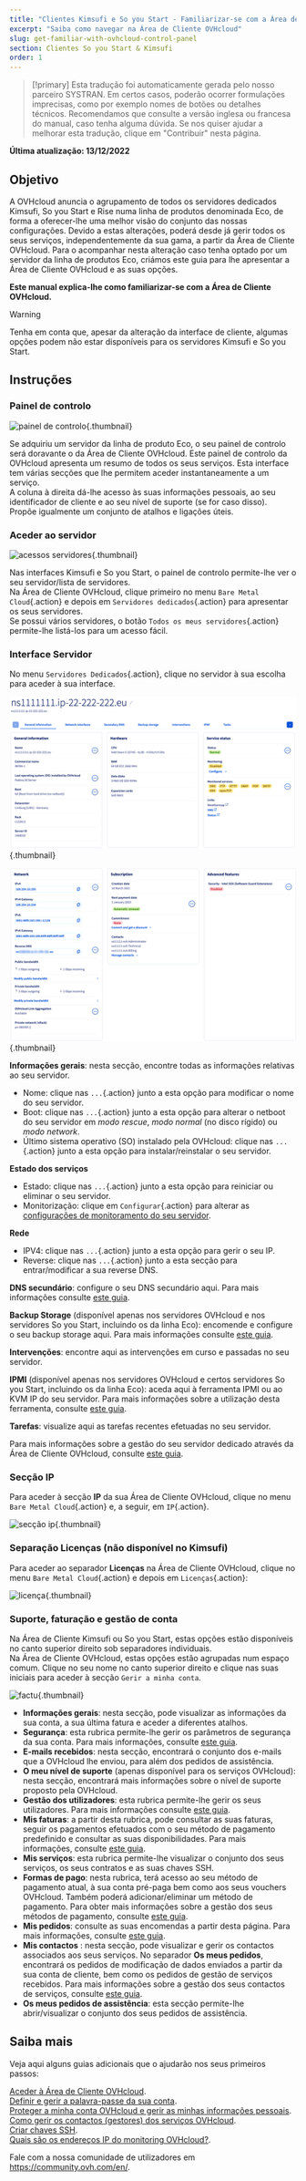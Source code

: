 ```yaml
---
title: "Clientes Kimsufi e So you Start - Familiarizar-se com a Área de Cliente OVHcloud"
excerpt: "Saiba como navegar na Área de Cliente OVHcloud"
slug: get-familiar-with-ovhcloud-control-panel
section: Clientes So you Start & Kimsufi
order: 1
---
```


> [!primary]
> Esta tradução foi automaticamente gerada pelo nosso parceiro SYSTRAN. Em certos casos, poderão ocorrer formulações imprecisas, como por exemplo nomes de botões ou detalhes técnicos. Recomendamos que consulte a versão inglesa ou francesa do manual, caso tenha alguma dúvida. Se nos quiser ajudar a melhorar esta tradução, clique em "Contribuir" nesta página.
>

**Última atualização: 13/12/2022**

## Objetivo

A OVHcloud anuncia o agrupamento de todos os servidores dedicados Kimsufi, So you Start e Rise numa linha de produtos denominada Eco, de forma a oferecer-lhe uma melhor visão do conjunto das nossas configurações. Devido a estas alterações, poderá desde já gerir todos os seus serviços, independentemente da sua gama, a partir da Área de Cliente OVHcloud. Para o acompanhar nesta alteração caso tenha optado por um servidor da linha de produtos Eco, criámos este guia para lhe apresentar a Área de Cliente OVHcloud e as suas opções.

**Este manual explica-lhe como familiarizar-se com a Área de Cliente OVHcloud.**

> [!warning]
> Tenha em conta que, apesar da alteração da interface de cliente, algumas opções podem não estar disponíveis para os servidores Kimsufi e So you Start.
>

## Instruções

### Painel de controlo

![painel de controlo](images/OVHclouddashboard.png){.thumbnail}

Se adquiriu um servidor da linha de produto Eco, o seu painel de controlo será doravante o da Área de Cliente OVHcloud. Este painel de controlo da OVHcloud apresenta um resumo de todos os seus serviços. Esta interface tem várias secções que lhe permitem aceder instantaneamente a um serviço.<br>
A coluna à direita dá-lhe acesso às suas informações pessoais, ao seu identificador de cliente e ao seu nível de suporte (se for caso disso).<br>
Propõe igualmente um conjunto de atalhos e ligações úteis.

### Aceder ao servidor

![acessos servidores](images/listserversOVHcloud.png){.thumbnail}

Nas interfaces Kimsufi e So you Start, o painel de controlo permite-lhe ver o seu servidor/lista de servidores.<br>
Na Área de Cliente OVHcloud, clique primeiro no menu `Bare Metal Cloud`{.action} e depois em `Servidores dedicados`{.action} para apresentar os seus servidores.<br>
Se possui vários servidores, o botão `Todos os meus servidores`{.action} permite-lhe listá-los para um acesso fácil.

### Interface Servidor

No menu `Servidores Dedicados`{.action}, clique no servidor à sua escolha para aceder à sua interface.

![server interface](images/serverinterface01.png){.thumbnail}

![server interface](images/serverinterface02.png){.thumbnail}

**Informações gerais**: nesta secção, encontre todas as informações relativas ao seu servidor.

- Nome: clique nas `...`{.action} junto a esta opção para modificar o nome do seu servidor.
- Boot: clique nas `...`{.action} junto a esta opção para alterar o netboot do seu servidor em *modo rescue*, *modo normal* (no disco rígido) ou *modo network*.
- Último sistema operativo (SO) instalado pela OVHcloud: clique nas `...`{.action} junto a esta opção para instalar/reinstalar o seu servidor.

**Estado dos serviços**

- Estado: clique nas `...`{.action} junto a esta opção para reiniciar ou eliminar o seu servidor.
- Monitorização: clique em `Configurar`{.action} para alterar as [configurações de monitoramento do seu servidor](https://docs.ovh.com/pt/dedicated/primeiros-passos-servidor-dedicado#monitoring-server).

**Rede**

- IPV4: clique nas `...`{.action} junto a esta opção para gerir o seu IP.
- Reverse: clique nas `...`{.action} junto a esta secção para entrar/modificar a sua reverse DNS.

**DNS secundário**: configure o seu DNS secundário aqui. Para mais informações consulte [este guia](https://docs.ovh.com/pt/dedicated/criar-dns-secundario-servidor-dedicado/).

**Backup Storage** (disponível apenas nos servidores OVHcloud e nos servidores So you Start, incluindo os da linha Eco): encomende e configure o seu backup storage aqui. Para mais informações consulte [este guia](https://docs.ovh.com/pt/dedicated/servicos-backup-storage/).

**Intervenções**: encontre aqui as intervenções em curso e passadas no seu servidor.

**IPMI** (disponível apenas nos servidores OVHcloud e certos servidores So you Start, incluindo os da linha Eco): aceda aqui à ferramenta IPMI ou ao KVM IP do seu servidor. Para mais informações sobre a utilização desta ferramenta, consulte [este guia](https://docs.ovh.com/pt/dedicated/usar-ipmi-servidores-dedicados/).

**Tarefas**: visualize aqui as tarefas recentes efetuadas no seu servidor.

Para mais informações sobre a gestão do seu servidor dedicado através da Área de Cliente OVHcloud, consulte [este guia](https://docs.ovh.com/pt/dedicated/primeiros-passos-servidor-dedicado/).

### Secção IP

Para aceder à secção **IP** da sua Área de Cliente OVHcloud, clique no menu `Bare Metal Cloud`{.action} e, a seguir, em `IP`{.action}.

![secção ip](images/manageIPOVHcloud.png){.thumbnail}

### Separação Licenças (não disponível no Kimsufi)

Para aceder ao separador **Licenças** na Área de Cliente OVHcloud, clique no menu `Bare Metal Cloud`{.action} e depois em `Licenças`{.action}:

![licença](images/managelicencesOVHcloud.png){.thumbnail}

### Suporte, faturação e gestão de conta

Na Área de Cliente Kimsufi ou So you Start, estas opções estão disponíveis no canto superior direito sob separadores individuais.<br>
Na Área de Cliente OVHcloud, estas opções estão agrupadas num espaço comum. Clique no seu nome no canto superior direito e clique nas suas iniciais para aceder à secção `Gerir a minha conta`.

![factu](images/accountOVHcloud.png){.thumbnail}

- **Informações gerais**: nesta secção, pode visualizar as informações da sua conta, a sua última fatura e aceder a diferentes atalhos.
- **Segurança**: esta rubrica permite-lhe gerir os parâmetros de segurança da sua conta. Para mais informações, consulte [este guia](https://docs.ovh.com/pt/customer/saber_tudo_sobre_o_identificador_de_cliente/).
- **E-mails recebidos**: nesta secção, encontrará o conjunto dos e-mails que a OVHcloud lhe enviou, para além dos pedidos de assistência.
- **O meu nível de suporte** (apenas disponível para os serviços OVHcloud): nesta secção, encontrará mais informações sobre o nível de suporte proposto pela OVHcloud.
- **Gestão dos utilizadores**: esta rubrica permite-lhe gerir os seus utilizadores. Para mais informações consulte [este guia](https://docs.ovh.com/pt/customer/gestao-utilizadores/).
- **Mis faturas**: a partir desta rubrica, pode consultar as suas faturas, seguir os pagamentos efetuados com o seu método de pagamento predefinido e consultar as suas disponibilidades. Para mais informações, consulte [este guia](https://docs.ovh.com/pt/billing/gerir-faturas-ovhcloud/).
- **Mis serviços**: esta rubrica permite-lhe visualizar o conjunto dos seus serviços, os seus contratos e as suas chaves SSH.
- **Formas de pago**: nesta rubrica, terá acesso ao seu método de pagamento atual, à sua conta pré-paga bem como aos seus vouchers OVHcloud. Também poderá adicionar/eliminar um método de pagamento. Para obter mais informações sobre a gestão dos seus métodos de pagamento, consulte [este guia](https://docs.ovh.com/pt/billing/gerir-metodos-de-pagamento/).
- **Mis pedidos**: consulte as suas encomendas a partir desta página. Para mais informações, consulte [este guia](https://docs.ovh.com/pt/billing/gerir-as-encomendas-ovh/).
- **Mis contactos** : nesta secção, pode visualizar e gerir os contactos associados aos seus serviços. No separador **Os meus pedidos**, encontrará os pedidos de modificação de dados enviados a partir da sua conta de cliente, bem como os pedidos de gestão de serviços recebidos. Para mais informações sobre a gestão dos seus contactos de serviços, consulte [este guia](https://docs.ovh.com/pt/customer/gestao_dos_contactos/).
- **Os meus pedidos de assistência**: esta secção permite-lhe abrir/visualizar o conjunto dos seus pedidos de assistência.

## Saiba mais

Veja aqui alguns guias adicionais que o ajudarão nos seus primeiros passos:

[Aceder à Área de Cliente OVHcloud](https://docs.ovh.com/pt/customer/conectar-se-espaco-cliente-ovhcloud/).<br>
[Definir e gerir a palavra-passe da sua conta](https://docs.ovh.com/pt/customer/gerir-a-palavra-passe/).<br>
[Proteger a minha conta OVHcloud e gerir as minhas informações pessoais](https://docs.ovh.com/pt/customer/saber_tudo_sobre_o_identificador_de_cliente/).<br>
[Como gerir os contactos (gestores) dos serviços OVHcloud](https://docs.ovh.com/pt/customer/gestao_dos_contactos/).<br>
[Criar chaves SSH](https://docs.ovh.com/pt/dedicated/criar-chaves-ssh-dedicadas/).<br>
[Quais são os endereços IP do monitoring OVHcloud?](https://docs.ovh.com/pt/dedicated/monitoring-ip-ovh/).

Fale com a nossa comunidade de utilizadores em <https://community.ovh.com/en/>.
